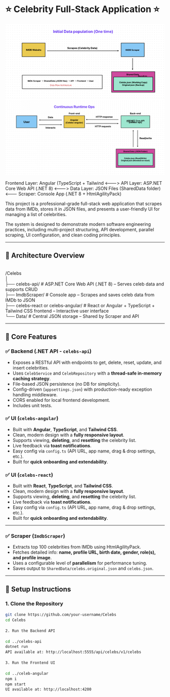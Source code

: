 # ⭐ Celebrity Full-Stack Application ⭐
![pic1.png](https://github.com/suthidesilva/Celebs/blob/master/pic1.png)
![pic2.png](https://github.com/suthidesilva/Celebs/blob/master/pic2.png)

Frontend Layer:  Angular (TypeScript + Tailwind <--->  API Layer: ASP.NET Core Web API (.NET 8) <---> Data Layer: JSON Files (SharedData folder) <--- Scraper: Console App (.NET 8 + HtmlAgilityPack)

This project is a professional-grade full-stack web application that scrapes data from IMDb, stores it in JSON files, and presents a user-friendly UI for managing a list of celebrities.

The system is designed to demonstrate modern software engineering practices, including multi-project structuring, API development, parallel scraping, UI configuration, and clean coding principles.

---

## 🧱 Architecture Overview

<br>/Celebs
<br>│
<br>├── celebs-api/ # ASP.NET Core Web API (.NET 8) – Serves celeb data and supports CRUD
<br>├── ImdbScraper/ # Console app – Scrapes and saves celeb data from IMDb to JSON
<br>├── celebs-react or celebs-angular/ # React or Angular + TypeScript + Tailwind CSS frontend – Interactive user interface
<br>└── Data/ # Central JSON storage – Shared by Scraper and API

---

## 🔧 Core Features

### ✅ Backend (.NET API - `celebs-api`)
- Exposes a RESTful API with endpoints to get, delete, reset, update, and insert celebrities.
- Uses `CelebService` and `CelebRepository` with a **thread-safe in-memory caching strategy**.
- File-based JSON persistence (no DB for simplicity).
- Config-driven (`appsettings.json`) with production-ready exception handling middleware.
- CORS enabled for local frontend development.
- Includes unit tests.


### ✅ UI (`celebs-angular`)
- Built with **Angular**, **TypeScript**, and **Tailwind CSS**.
- Clean, modern design with a **fully responsive layout**.
- Supports viewing, **deleting**, and **resetting** the celebrity list.
- Live feedback via **toast notifications**.
- Easy config via `config.ts` (API URL, app name, drag & drop settings, etc.).
- Built for **quick onboarding and extendability**.

### ✅ UI (`celebs-react`)
- Built with **React**, **TypeScript**, and **Tailwind CSS**.
- Clean, modern design with a **fully responsive layout**.
- Supports viewing, **deleting**, and **resetting** the celebrity list.
- Live feedback via **toast notifications**.
- Easy config via `config.ts` (API URL, app name, drag & drop settings, etc.).
- Built for **quick onboarding and extendability**.
----

### ✅ Scraper (`ImdbScraper`)
- Extracts top 100 celebrities from IMDb using HtmlAgilityPack.
- Fetches detailed info: **name, profile URL, birth date, gender, role(s), and profile image**.
- Uses a configurable level of **parallelism** for performance tuning.
- Saves output to `SharedData/celebs.original.json` and `celebs.json`.

---

## 🚀 Setup Instructions

### 1. Clone the Repository
```bash
git clone https://github.com/your-username/Celebs
cd Celebs

2. Run the Backend API

cd ../celebs-api
dotnet run
API available at: http://localhost:5555/api/celebs/v1/celebs

3. Run the Frontend UI

cd ../celeb-angular
npm i
npm start
UI available at: http://localhost:4200





